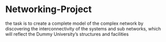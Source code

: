 # Networking-Project
the task is to create a complete model of the complex network by discovering the  interconnectivity of the systems and sub networks, which will reflect the Dummy  University’s structures and facilities
